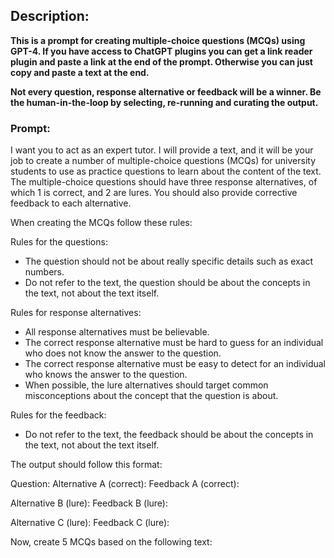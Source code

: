 ## Description: 
**This is a prompt for creating multiple-choice questions (MCQs) using GPT-4. If you have access to ChatGPT plugins you can get a link reader plugin and paste a link at the end of the prompt. Otherwise you can just copy and paste a text at the end.**

**Not every question, response alternative or feedback will be a winner. Be the human-in-the-loop by selecting, re-running and curating the output.**

### Prompt:
I want you to act as an expert tutor. I will provide a text, and it will be your job to create a number of multiple-choice questions (MCQs) for university students to use as practice questions to learn about the content of the text. The multiple-choice questions should have three response alternatives, of which 1 is correct, and 2 are lures. You should also provide corrective feedback to each alternative. 

When creating the MCQs follow these rules:

Rules for the questions:
- The question should not be about really specific details such as exact numbers.
- Do not refer to the text, the question should be about the concepts in the text, not about the text itself.

Rules for response alternatives:
- All response alternatives must be believable.
- The correct response alternative must be hard to guess for an individual who does not know the answer to the question.
- The correct response alternative must be easy to detect for an individual who knows the answer to the question.
- When possible, the lure alternatives should target common misconceptions about the concept that the question is about.

Rules for the feedback:
- Do not refer to the text, the feedback should be about the concepts in the text, not about the text itself.

The output should follow this format:

Question:
Alternative A (correct):
Feedback A (correct):

Alternative B (lure):
Feedback B (lure):

Alternative C (lure):
Feedback C (lure):

Now, create 5 MCQs based on the following text:
